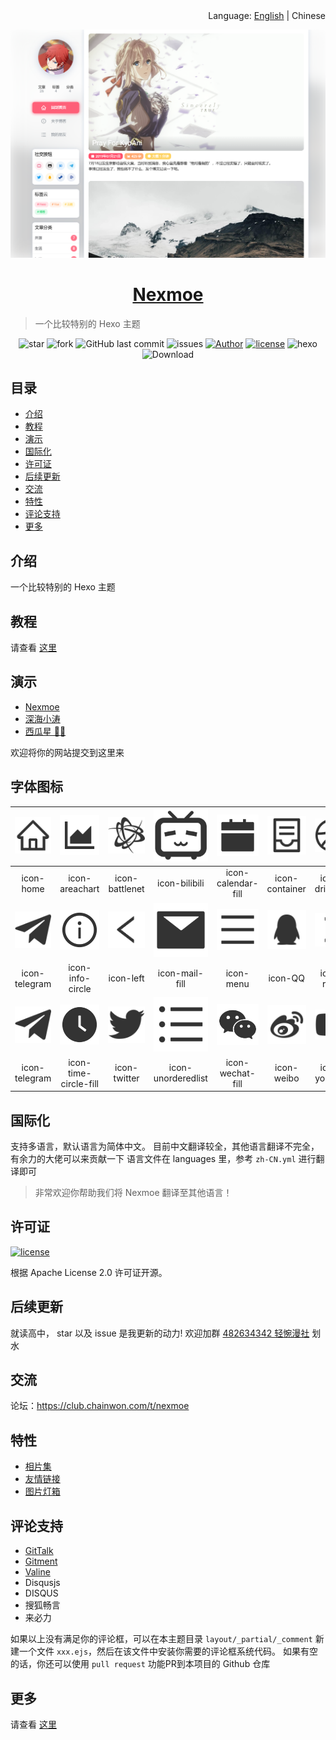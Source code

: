 <div align="right">Language: <a title="English" href="https://github.com/nexmoe/hexo-theme-nexmoe/blob/master/README/english.md">English</a> | Chinese </div>

![预览图](cover.png)

<h1 align="center"><a href="https://nexmoe.com/hexo-theme-nexmoe.html" target="_blank">Nexmoe</a></h1>

> 一个比较特别的 Hexo 主题

<p align="center">
<img alt="star" src="https://img.shields.io/github/stars/nexmoe/hexo-theme-nexmoe.svg"/>
<img alt="fork" src="https://img.shields.io/github/forks/nexmoe/hexo-theme-nexmoe.svg"/>
<img alt="GitHub last commit" src="https://img.shields.io/github/last-commit/nexmoe/hexo-theme-nexmoe.svg?label=commits">
<img alt="issues" src="https://img.shields.io/github/issues/nexmoe/hexo-theme-nexmoe.svg"/>
<a href="https://nexmoe.com"><img alt="Author" src="https://img.shields.io/badge/author-%E6%8A%98%E5%BD%B1%E8%BD%BB%E6%A2%A6-red.svg"/></a>
<a href="https://github.com/nexmoe/hexo-theme-nexmoe/blob/master/LICENSE"><img alt="license" src="https://img.shields.io/github/license/nexmoe/hexo-theme-nexmoe.svg"/></a>
<img alt="hexo" src="https://img.shields.io/badge/hexo-blue.svg"/>
<img alt="Download" src="https://img.shields.io/badge/download-29.9KB-brightgreen.svg"/>
</p>

## 目录

- [介绍](#%E4%BB%8B%E7%BB%8D)
- [教程](#%E6%95%99%E7%A8%8B)
- [演示](#%E6%BC%94%E7%A4%BA)
- [国际化](#%E5%9B%BD%E9%99%85%E5%8C%96)
- [许可证](#%E8%AE%B8%E5%8F%AF%E8%AF%81)
- [后续更新](#%E5%90%8E%E7%BB%AD%E6%9B%B4%E6%96%B0)
- [交流](#%E4%BA%A4%E6%B5%81)
- [特性](#%E7%89%B9%E6%80%A7)
- [评论支持](#%E8%AF%84%E8%AE%BA%E6%94%AF%E6%8C%81)
- [更多](#%E6%9B%B4%E5%A4%9A)

## 介绍

一个比较特别的 Hexo 主题

## 教程
请查看 [这里](https://github.com/nexmoe/hexo-theme-nexmoe/blob/master/WIKI/start.md)

## 演示

- [Nexmoe](https://nexmoe.com/)
- [深海小涛](https://www.xtaolink.cn/)
- [西瓜星 🍉✨](https://suikastar.com/)

欢迎将你的网站提交到这里来

## 字体图标

| ![icon-home](font/home.svg) | ![icon-areachart](font/areachart.svg) | ![icon-battlenet](font/battlenet.svg) | ![icon-bilibili](font/bilibili.svg) | ![icon-calendar-fill](font/calendar-fill.svg) | ![icon-container](font/container.svg) | ![icon-dribbble](font/dribbble.svg) | ![icon-ellipsis](font/ellipsis.svg) | ![icon-eye-fill](font/eye-fill.svg) | ![icon-github](font/github.svg) | 
| :------------: | :------------: | :------------: | :------------: | :------------: | :------------: | :------------: | :------------: | :------------: | :------------: |
| icon-home | icon-areachart | icon-battlenet | icon-bilibili | icon-calendar-fill | icon-container | icon-dribbble | icon-ellipsis | icon-eye-fill | icon-github | 
| ![icon-telegram](font/telegram.svg) | ![icon-info-circle](font/info-circle.svg) | ![icon-left](font/left.svg) | ![icon-mail-fill](font/mail-fill.svg) | ![icon-menu](font/menu.svg) | ![icon-QQ](font/QQ.svg) | ![icon-right](font/right.svg) | ![icon-steam](font/steam.svg) | ![icon-tag-fill](font/tag-fill.svg) | ![icon-tags-fill](font/tags-fill.svg) | 
| icon-telegram | icon-info-circle | icon-left | icon-mail-fill | icon-menu | icon-QQ | icon-right | icon-steam | icon-tag-fill | icon-tags-fill | 
| ![icon-telegram](font/telegram.svg) | ![icon-time-circle-fill](font/time-circle-fill.svg) | ![icon-twitter](font/twitter.svg) | ![icon-unorderedlist](font/unorderedlist.svg) | ![icon-wechat-fill](font/wechat-fill.svg) | ![icon-weibo](font/weibo.svg) | ![icon-youtube](font/youtube.svg) | ![icon-zhihu](font/zhihu.svg) | ![icon-tag-fill](font/tag-fill.svg) | ![icon-tags-fill](font/tags-fill.svg) | 
| icon-telegram | icon-time-circle-fill | icon-twitter | icon-unorderedlist | icon-wechat-fill | icon-weibo | icon-youtube | icon-zhihu | icon-tag-fill | icon-tags-fill | 

## 国际化

支持多语言，默认语言为简体中文。
目前中文翻译较全，其他语言翻译不完全，有余力的大佬可以来贡献一下
语言文件在 languages 里，参考 `zh-CN.yml` 进行翻译即可

> 非常欢迎你帮助我们将 Nexmoe 翻译至其他语言！

## 许可证

<a href="https://github.com/nexmoe/hexo-theme-nexmoe/blob/master/LICENSE"><img alt="license" src="https://img.shields.io/github/license/nexmoe/hexo-theme-nexmoe.svg"/></a>

根据 Apache License 2.0 许可证开源。

## 后续更新
就读高中，
star 以及 issue 是我更新的动力!
欢迎加群 [482634342 轻惋漫社](https://jq.qq.com/?_wv=1027&k=5CfKHun) 划水

## 交流
论坛：https://club.chainwon.com/t/nexmoe

## 特性
- [相片集](https://nexmoe.com/hexo-theme-nexmoe.html#相片集)
- [友情链接](https://nexmoe.com/hexo-theme-nexmoe.html#友情链接)
- [图片灯箱](https://nexmoe.com/hexo-theme-nexmoe.html#图片灯箱)

## 评论支持
- [GitTalk](https://github.com/gitalk/gitalk)
- [Gitment](https://github.com/imsun/gitment)
- [Valine](https://valine.js.org/)
- Disqusjs
- DISQUS
- 搜狐畅言 
- 来必力


如果以上没有满足你的评论框，可以在本主题目录 `layout/_partial/_comment` 新建一个文件 `xxx.ejs`，然后在该文件中安装你需要的评论框系统代码。
如果有空的话，你还可以使用 `pull request` 功能PR到本项目的 Github 仓库


## 更多
请查看 [这里](https://nexmoe.com/hexo-theme-nexmoe.html)
